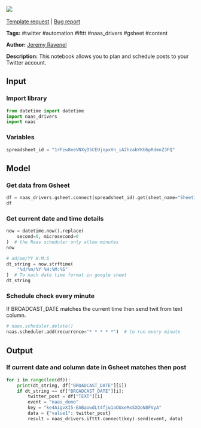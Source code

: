 <a href="https://app.naas.ai/user-redirect/naas/downloader?url=https://raw.githubusercontent.com/jupyter-naas/awesome-notebooks/master/Twitter/Twitter_Schedule_posts.ipynb" target="_parent"><img src="https://naasai-public.s3.eu-west-3.amazonaws.com/open_in_naas.svg"/></a><br><br><a href="https://github.com/jupyter-naas/awesome-notebooks/issues/new?assignees=&labels=&template=template-request.md&title=Tool+-+Action+of+the+notebook+">Template request</a> | <a href="https://github.com/jupyter-naas/awesome-notebooks/issues/new?assignees=&labels=bug&template=bug_report.md&title=Twitter+-+Schedule+posts:+Error+short+description">Bug report</a>

**Tags:** #twitter #automation #ifttt #naas_drivers #gsheet #content

**Author:** [Jeremy Ravenel](https://www.linkedin.com/in/ACoAAAJHE7sB5OxuKHuzguZ9L6lfDHqw--cdnJg/)

**Description:** This notebook allows you to plan and schedule posts to your Twitter account.

## Input

### Import library


```python
from datetime import datetime
import naas_drivers
import naas
```

### Variables


```python
spreadsheet_id = "1rFzw8eeVNXyD5CEUjnpxVn_iA2hzabYKU6pRdmnZ3FQ"
```

## Model

### Get data from Gsheet


```python
df = naas_drivers.gsheet.connect(spreadsheet_id).get(sheet_name="Sheet1")
df
```

### Get current date and time details


```python
now = datetime.now().replace(
    second=0, microsecond=0
)  # the Naas scheduler only allow minutes
now
```


```python
# dd/mm/YY H:M:S
dt_string = now.strftime(
    "%d/%m/%Y %H:%M:%S"
)  # To mach date time format in google sheet
dt_string
```

### Schedule check every minute
If BROADCAST_DATE matches the current time then send twit from text column.


```python
# naas.scheduler.delete()
naas.scheduler.add(recurrence="* * * * *")  # to run every minute
```

## Output

### If current date and column date in Gsheet matches then post


```python
for i in range(len(df)):
    print(dt_string, df["BROADCAST_DATE"][i])
    if dt_string == df["BROADCAST_DATE"][i]:
        twitter_post = df["TEXT"][i]
        event = "naas_demo"
        key = "ke4AigvXI5-EABaowdLt4fju1aOUxeMxSXQoN8FVyA"
        data = {"value1": twitter_post}
        result = naas_drivers.ifttt.connect(key).send(event, data)
```
